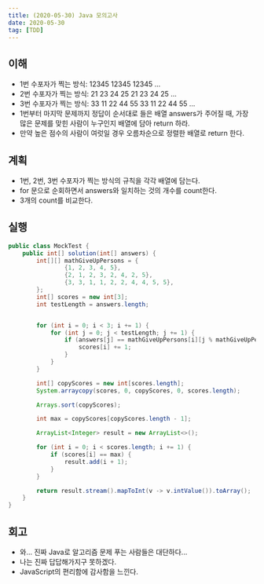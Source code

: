 ```yaml
---
title: (2020-05-30) Java 모의고사
date: 2020-05-30
tag: [TDD]
---
```


## 이해

- 1번 수포자가 찍는 방식: 12345 12345 12345 ...
- 2번 수포자가 찍는 방식: 21 23 24 25 21 23 24 25 ...
- 3번 수포자가 찍는 방식: 33 11 22 44 55 33 11 22 44 55 ...
- 1번부터 마지막 문제까지 정답이 순서대로 들은 배열 answers가 주어질 때, 가장 많은 문제를 맞힌 사람이 누구인지 배열에 담아 return 하라.
- 만약 높은 점수의 사람이 여럿일 경우 오름차순으로 정렬한 배열로 return 한다.

## 계획

- 1번, 2번, 3번 수포자가 찍는 방식의 규칙을 각각 배열에 담는다.
- for 문으로 순회하면서 answers와 일치하는 것의 개수를 count한다.
- 3개의 count를 비교한다.

## 실행

```java
public class MockTest {
    public int[] solution(int[] answers) {
        int[][] mathGiveUpPersons = {
                {1, 2, 3, 4, 5},
                {2, 1, 2, 3, 2, 4, 2, 5},
                {3, 3, 1, 1, 2, 2, 4, 4, 5, 5},
        };
        int[] scores = new int[3];
        int testLength = answers.length;


        for (int i = 0; i < 3; i += 1) {
            for (int j = 0; j < testLength; j += 1) {
                if (answers[j] == mathGiveUpPersons[i][j % mathGiveUpPersons[i].length]) {
                    scores[i] += 1;
                }
            }
        }

        int[] copyScores = new int[scores.length];
        System.arraycopy(scores, 0, copyScores, 0, scores.length);

        Arrays.sort(copyScores);

        int max = copyScores[copyScores.length - 1];

        ArrayList<Integer> result = new ArrayList<>();

        for (int i = 0; i < scores.length; i += 1) {
            if (scores[i] == max) {
                result.add(i + 1);
            }
        }

        return result.stream().mapToInt(v -> v.intValue()).toArray();
    }
}
```

## 회고

- 와... 진짜 Java로 알고리즘 문제 푸는 사람들은 대단하다...
- 나는 진짜 답답해가지구 못하겠다.
- JavaScript의 편리함에 감사함을 느낀다.
